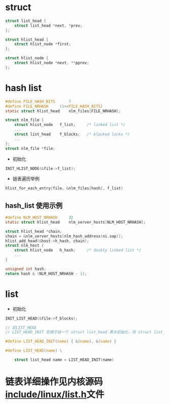 # struct
```c
struct list_head {
	struct list_head *next, *prev;
};

struct hlist_head {
	struct hlist_node *first;
};

struct hlist_node {
	struct hlist_node *next, **pprev;
};
```
# hash list
```c
#define FILE_HASH_BITS		7
#define FILE_NRHASH		(1<<FILE_HASH_BITS)
static struct hlist_head	nlm_files[FILE_NRHASH];

struct nlm_file {
	struct hlist_node	f_list;		/* linked list */
	...
	struct list_head	f_blocks;	/* blocked locks */
	...
};
struct nlm_file	*file;
```
- 初始化
```c
INIT_HLIST_NODE(&file->f_list);
```
- 链表遍历举例
```c
hlist_for_each_entry(file, &nlm_files[hash], f_list)
```
## hash_list 使用示例
```c
#define NLM_HOST_NRHASH		32
static struct hlist_head	nlm_server_hosts[NLM_HOST_NRHASH];

struct hlist_head *chain;
chain = &nlm_server_hosts[nlm_hash_address(ni.sap)];
hlist_add_head(&host->h_hash, chain);
struct nlm_host {
	struct hlist_node	h_hash;		/* doubly linked list */
	...
}

unsigned int hash;
return hash & (NLM_HOST_NRHASH - 1);
```

# list
- 初始化
```c
INIT_LIST_HEAD(&file->f_blocks);

// 宏LIST_HEAD
// LIST_HEAD_INIT 宏用于给一个 struct list_head 表头初始化，将 struct list_head 的 prev 和 next 成员都指向它自己。

#define LIST_HEAD_INIT(name) { &(name), &(name) }

#define LIST_HEAD(name) \

    struct list_head name = LIST_HEAD_INIT(name)
```
# 链表详细操作见内核源码[include/linux/list.h](https://github.com/torvalds/linux/blob/master/include/linux/list.h)文件
